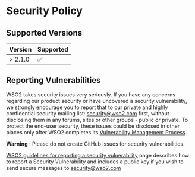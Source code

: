 # Security Policy

## Supported Versions

| Version | Supported          |
| ------- | ------------------ |
| > 2.1.0 | :white_check_mark: |

## Reporting Vulnerabilities

WSO2 takes security issues very seriously. If you have any concerns regarding our product security or have uncovered a security vulnerability, we strongly encourage you to report that to our private and highly confidential security mailing list: security@wso2.com first, without disclosing them in any forums, sites or other groups - public or private. To protect the end-user security, these issues could be disclosed in other places only after WSO2 completes its [Vulnerability Management Process](https://docs.wso2.com/display/Security/WSO2+Security+Vulnerability+Management+Process).

**Warning** : Please do not create GitHub issues for security vulnerabilities.

[WSO2 guidelines for reporting a security vulnerability](https://docs.wso2.com/display/Security/WSO2+Security+Vulnerability+Reporting+Guidelines) page describes how to report a Security Vulnerability and includes a public key if you wish to send secure messages to security@wso2.com
